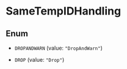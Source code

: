 

# SameTempIDHandling

## Enum


* `DROPANDWARN` (value: `"DropAndWarn"`)

* `DROP` (value: `"Drop"`)




